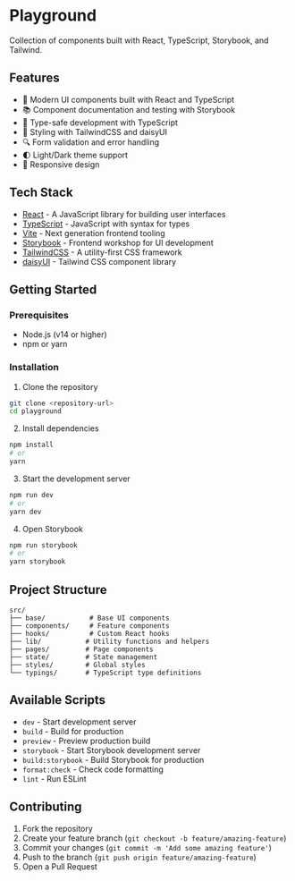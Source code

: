 # Playground

Collection of components built with React, TypeScript, Storybook, and Tailwind.

## Features

- 🎨 Modern UI components built with React and TypeScript
- 📚 Component documentation and testing with Storybook
- 🎯 Type-safe development with TypeScript
- 💅 Styling with TailwindCSS and daisyUI
- 🔍 Form validation and error handling
- 🌓 Light/Dark theme support
- 📱 Responsive design

## Tech Stack

- [React](https://reactjs.org/) - A JavaScript library for building user interfaces
- [TypeScript](https://www.typescriptlang.org/) - JavaScript with syntax for types
- [Vite](https://vitejs.dev/) - Next generation frontend tooling
- [Storybook](https://storybook.js.org/) - Frontend workshop for UI development
- [TailwindCSS](https://tailwindcss.com/) - A utility-first CSS framework
- [daisyUI](https://daisyui.com/) - Tailwind CSS component library

## Getting Started

### Prerequisites

- Node.js (v14 or higher)
- npm or yarn

### Installation

1. Clone the repository

```bash
git clone <repository-url>
cd playground
```

2. Install dependencies

```bash
npm install
# or
yarn
```

3. Start the development server

```bash
npm run dev
# or
yarn dev
```

4. Open Storybook

```bash
npm run storybook
# or
yarn storybook
```

## Project Structure

```
src/
├── base/           # Base UI components
├── components/     # Feature components
├── hooks/          # Custom React hooks
├── lib/           # Utility functions and helpers
├── pages/         # Page components
├── state/         # State management
├── styles/        # Global styles
└── typings/       # TypeScript type definitions
```

## Available Scripts

- `dev` - Start development server
- `build` - Build for production
- `preview` - Preview production build
- `storybook` - Start Storybook development server
- `build:storybook` - Build Storybook for production
- `format:check` - Check code formatting
- `lint` - Run ESLint

## Contributing

1. Fork the repository
2. Create your feature branch (`git checkout -b feature/amazing-feature`)
3. Commit your changes (`git commit -m 'Add some amazing feature'`)
4. Push to the branch (`git push origin feature/amazing-feature`)
5. Open a Pull Request
